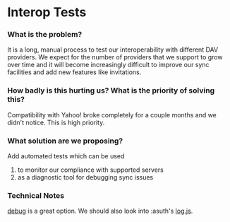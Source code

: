 Interop Tests
=============

### What is the problem?

It is a long, manual process to test our interoperability with different DAV providers. We expect for the number of providers that we support to grow over time and it will become increasingly difficult to improve our sync facilities and add new features like invitations.

### How badly is this hurting us? What is the priority of solving this?

Compatibility with Yahoo! broke completely for a couple months and we didn't notice. This is high priority.

### What solution are we proposing?

Add automated tests which can be used

1. to monitor our compliance with supported servers
2. as a diagnostic tool for debugging sync issues

### Technical Notes

[debug](https://github.com/visionmedia/debug) is a great option. We
should also look into :asuth's
[log.js](https://github.com/mozilla-b2g/gaia-email-libs-and-more/blob/master/data/lib/rdcommon/log.js).
